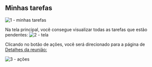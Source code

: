 ## Minhas tarefas
![1 - minhas tarefas](https://github.com/void-works-br/planejare-documentacao/assets/107960686/570bfe00-89dc-4fa0-ab64-805b9ed1f2b9)

Na tela principal, você consegue visualizar todas as tarefas que estão pendentes:
![2 - tela](https://github.com/void-works-br/planejare-documentacao/assets/107960686/1ad31925-acc5-45a0-aa51-a3b9c8ed6e6e)

Clicando no botão de ações, você será direcionado para a página de [Detalhes da reunião:](https://github.com/void-works-br/planejare-documentacao/blob/main/agendamento-reunioes/doc-detalhes.md) 

![3 - ações](https://github.com/void-works-br/planejare-documentacao/assets/107960686/3091a56e-d347-4286-b9c3-373bb1036fed)
